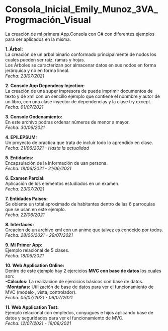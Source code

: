 # Consola_Inicial_Emily_Munoz_3VA_Progrmación_Visual
La creación de mi primera App.Consola con C# con diferentes ejemplos para ser aplicados en la misma.

****1. Árbol:****  
La creación de un arbol binario conformado principalmente de nodos los cuales pueden ser raiz, ramas y hojas.  
Los Árboles se caracterizan por almacenar datos en sus nodos en forma jerárquica y no en forma lineal.  
*Fecha: 23/07/2021*  


****2. Console App Dependecy Injection:****  
La creación de una super impresora de puede imprimir documentos de texto y de xml con un sencillo ejemplo que contiene el nonmbre y autor de un libro, con una clase inyector de dependencias y la clase try except.  
*Fecha: 01/07/2021*  


****3. Console Ondenamiento:****  
En este archivo podras ordenar números de menor a mayor.  
*Fecha: 30/06/2021*  


****4. EPILEPSUM:****  
Un proyecto de practica que trata de incluir todo lo aprendido en clase.  
*Fecha: 21/06/2021  -  Hasta la actualidad*  


****5. Entidades:****  
Encapsulación de la información de uan persona.  
*Fecha: 18/06/2021  -  21/06/2021*  


****6. Examen Parcial:****  
Aplicación de los elementos estudiados en un examen.  
*Fecha: 23/07/2021*  


****7. Entidades Paises:****  
Se obiente un total aproximado de habitantes dentro de las 6 parroquias que se usan en este ejemplo.  
*Fecha: 22/06/2021*  


****8. Interfaces:****  
Creacion de un archivo xml con un anime que talvez es conocido por todos.  
*Fecha: 28/06/2021  -  29/07/2021*   


****9. Mi Primer App:****  
Ejemplo relacional de 5 clases.  
*Fecha: 18/06/2021*  


****10. Web Application Online:****  
Dentro de este ejemplo hay 2 ejercicios ****MVC con base de datos**** los cuales son:  
****-Cálculos:**** La realizacion de ejercicios básicos con base de datos.  
****-Montañas:**** Utilización de base de datos para ver el funcionamiento de MVC (modelo , vista, controlador).  
*Fecha: 05/07/2021  -  06/07/2021*  


****11. Web Application Test:****  
Ejemplo relacional con empledos, conyugues e hijos aplicando base de datos y seguridades para ver el funcionamiento de MVC.  
*Fecha: 12/07/2021  -  19/06/2021*  
